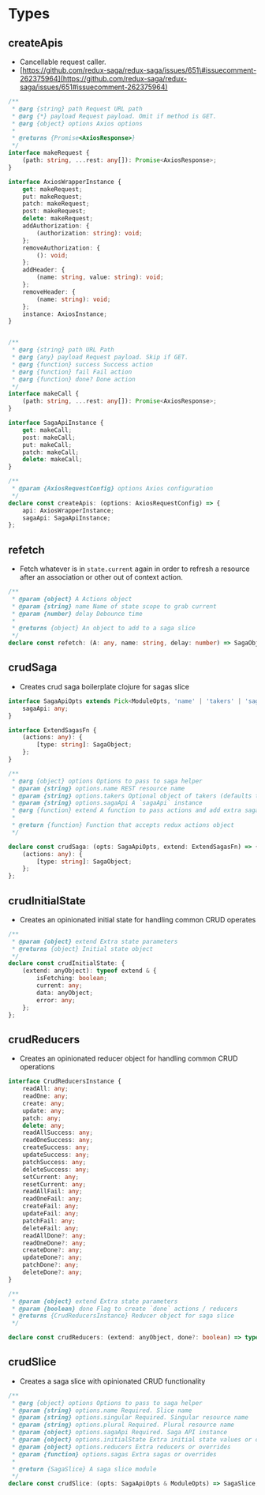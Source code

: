 # Types

## **createApis**

* Cancellable request caller.
* [https://github.com/redux-saga/redux-saga/issues/651\#issuecomment-262375964](https://github.com/redux-saga/redux-saga/issues/651#issuecomment-262375964)

```typescript
/**
 * @arg {string} path Request URL path
 * @arg {*} payload Request payload. Omit if method is GET.
 * @arg {object} options Axios options
 *
 * @returns {Promise<AxiosResponse>}
 */
interface makeRequest {
    (path: string, ...rest: any[]): Promise<AxiosResponse>;
}

interface AxiosWrapperInstance {
    get: makeRequest;
    put: makeRequest;
    patch: makeRequest;
    post: makeRequest;
    delete: makeRequest;
    addAuthorization: {
        (authorization: string): void;
    };
    removeAuthorization: {
        (): void;
    };
    addHeader: {
        (name: string, value: string): void;
    };
    removeHeader: {
        (name: string): void;
    };
    instance: AxiosInstance;
}


/**
 * @arg {string} path URL Path
 * @arg {any} payload Request payload. Skip if GET.
 * @arg {function} success Success action
 * @arg {function} fail Fail action
 * @arg {function} done? Done action
 */
interface makeCall {
    (path: string, ...rest: any[]): Promise<AxiosResponse>;
}

interface SagaApiInstance {
    get: makeCall;
    post: makeCall;
    put: makeCall;
    patch: makeCall;
    delete: makeCall;
}

/**
 * @param {AxiosRequestConfig} options Axios configuration
 */
declare const createApis: (options: AxiosRequestConfig) => {
    api: AxiosWrapperInstance;
    sagaApi: SagaApiInstance;
};
```

## **refetch**

* Fetch whatever is in `state.current` again in order to refresh a resource after an association or other out of context action.

```typescript
/**
 * @param {object} A Actions object
 * @param {string} name Name of state scope to grab current
 * @param {number} delay Debounce time
 *
 * @returns {object} An object to add to a saga slice
 */
declare const refetch: (A: any, name: string, delay: number) => SagaObject;
```

## **crudSaga**

* Creates crud saga boilerplate clojure for sagas slice

```typescript
interface SagaApiOpts extends Pick<ModuleOpts, 'name' | 'takers' | 'sagas'> {
    sagaApi: any;
}

interface ExtendSagasFn {
    (actions: any): {
        [type: string]: SagaObject;
    };
}

/**
 * @arg {object} options Options to pass to saga helper
 * @param {string} options.name REST resource name
 * @param {string} options.takers Optional object of takers (defaults to `takeEvery`). Can be string `takeLatest`.
 * @param {string} options.sagaApi A `sagaApi` instance
 * @arg {function} extend A function to pass actions and add extra sagas
 *
 * @return {function} Function that accepts redux actions object
 */

declare const crudSaga: (opts: SagaApiOpts, extend: ExtendSagasFn) => {
    (actions: any): {
        [type: string]: SagaObject;
    };
};
```

## **crudInitialState**

* Creates an opinionated initial state for handling common CRUD operates

```typescript
/**
 * @param {object} extend Extra state parameters
 * @returns {object} Initial state object
 */
declare const crudInitialState: {
    (extend: anyObject): typeof extend & {
        isFetching: boolean;
        current: any;
        data: anyObject;
        error: any;
    };
};
```

## **crudReducers**

* Creates an opinionated reducer object for handling common CRUD operations

```typescript
interface CrudReducersInstance {
    readAll: any;
    readOne: any;
    create: any;
    update: any;
    patch: any;
    delete: any;
    readAllSuccess: any;
    readOneSuccess: any;
    createSuccess: any;
    updateSuccess: any;
    patchSuccess: any;
    deleteSuccess: any;
    setCurrent: any;
    resetCurrent: any;
    readAllFail: any;
    readOneFail: any;
    createFail: any;
    updateFail: any;
    patchFail: any;
    deleteFail: any;
    readAllDone?: any;
    readOneDone?: any;
    createDone?: any;
    updateDone?: any;
    patchDone?: any;
    deleteDone?: any;
}

/**
 * @param {object} extend Extra state parameters
 * @param {boolean} done Flag to create `done` actions / reducers
 * @returns {CrudReducersInstance} Reducer object for saga slice
 */

declare const crudReducers: (extend: anyObject, done?: boolean) => typeof extend & CrudReducersInstance;
```

## **crudSlice**

* Creates a saga slice with opinionated CRUD functionality

```typescript
/**
 * @arg {object} options Options to pass to saga helper
 * @param {string} options.name Required. Slice name
 * @param {string} options.singular Required. Singular resource name
 * @param {string} options.plural Required. Plural resource name
 * @param {object} options.sagaApi Required. Saga API instance
 * @param {object} options.initialState Extra initial state values or overrides
 * @param {object} options.reducers Extra reducers or overrides
 * @param {function} options.sagas Extra sagas or overrides
 *
 * @return {SagaSlice} A saga slice module
 */
declare const crudSlice: (opts: SagaApiOpts & ModuleOpts) => SagaSlice;
```

